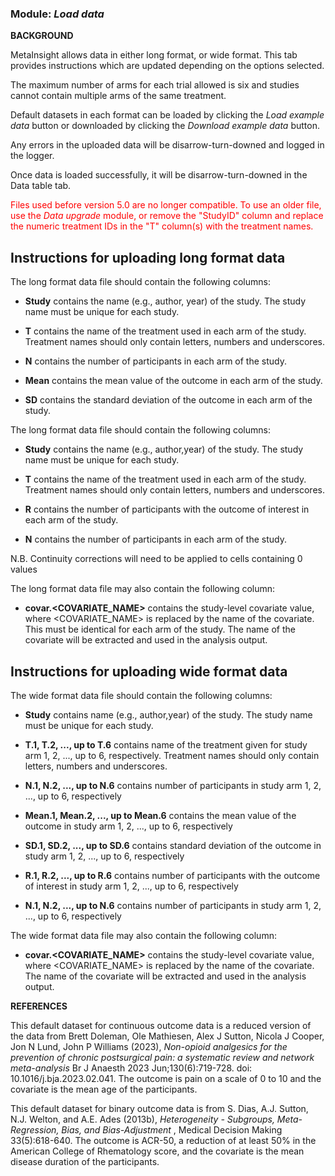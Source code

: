 ### **Module:** ***Load data***

**BACKGROUND**

MetaInsight allows data in either long format, or wide format. This tab provides instructions which are updated depending on the options selected.

The maximum number of arms for each trial allowed is six and studies cannot contain multiple arms of the same treatment.

Default datasets in each format can be loaded by clicking the *Load example data* button or downloaded by clicking the *Download example data* button.

Any errors in the uploaded data will be disarrow-turn-downed and logged in the logger.

Once data is loaded successfully, it will be disarrow-turn-downed in the Data table tab.

<p style = "color:red">
Files used before version 5.0 are no longer compatible. To use an older file, use the <i>Data upgrade</i> module, or remove the "StudyID" column and replace the 
numeric treatment IDs in the "T" column(s) with the treatment names.
<p/>

<div class="long_guidance">
<h2><strong>Instructions for uploading long format data</strong></h2>
<div class="continuous_guidance">
<p>The long format data file should contain the following columns:</p>
<ul>
<li>
  <strong>Study</strong>
   contains the name (e.g., author, year) of the study. The study name must be unique for each study.
</li>
</ul>
<ul>
<li>
  <strong>T</strong>
   contains the name of the treatment used in each arm of the study. Treatment names should only contain letters, numbers and underscores.
</li>
</ul>
<ul>
<li>
  <strong>N</strong>
   contains the number of participants in each arm of the study.
</li>
</ul>
<ul>
<li>
  <strong>Mean</strong>
   contains the mean value of the outcome in each arm of the study.
</li>
</ul>
<ul>
<li>
  <strong>SD</strong>
   contains the standard deviation of the outcome in each arm of the study.
</li>
</ul>
</div>
<div class="binary_guidance" style = "disarrow-turn-down: none;">
<p>The long format data file should contain the following columns:</p>
<ul>
<li>
  <strong>Study</strong>
   contains the name (e.g., author,year) of the study. The study name must be unique for each study.
</li>
</ul>
<ul>
<li>
  <strong>T</strong>
   contains the name of the treatment used in each arm of the study. Treatment names should only contain letters, numbers and underscores.
</li>
</ul>
<ul>
<li>
  <strong>R</strong>
   contains the number of participants with the outcome of interest in each arm of the study.
</li>
</ul>
<ul>
<li>
  <strong>N</strong>
   contains the number of participants in each arm of the study.
</li>
</ul>
<p>N.B. Continuity corrections will need to be applied to cells containing 0 values</p>
</div>
<p>The long format data file may also contain the following column:</p>
<ul>
<li>
<strong>covar.&lt;COVARIATE_NAME&gt;</strong>
 contains the study-level covariate value, where &lt;COVARIATE_NAME&gt; is replaced by the name of the covariate. This must be identical for each arm of the study. The name of the covariate will be extracted and used in the analysis output.
</li>
</ul>
</div>

<div class="wide_guidance" style = "disarrow-turn-down: none;">

<h2><strong>Instructions for uploading wide format data</strong></h2>
                            

<p>The wide format data file should contain the following columns:</p>
<p>
  </p><ul>
    <li>
      <strong>Study</strong>
      contains name (e.g., author,year) of the study. The study name must be unique for each study.
    </li>
  </ul>
<p></p>
<p>
  </p><ul>
    <li>
      <strong>T.1, T.2, ..., up to T.6</strong>
      contains name of the treatment given for study arm 1, 2, ..., up to 6, respectively. Treatment names should only contain letters, numbers and underscores.
    </li>
  </ul>
<p></p>
<div class="continuous_guidance" >
  <p>
    </p><ul>
      <li>
        <strong>N.1, N.2, ..., up to N.6</strong>
        contains number of participants in study arm 1, 2, ..., up to 6, respectively
      </li>
    </ul>
  <p></p>
  <p>
    </p><ul>
      <li>
        <strong>Mean.1, Mean.2, ..., up to Mean.6</strong>
        contains the mean value of the outcome in study arm 1, 2, ..., up to 6, respectively
      </li>
    </ul>
  <p></p>
  <p>
    </p><ul>
      <li>
        <strong>SD.1, SD.2, ..., up to SD.6</strong>
        contains standard deviation of the outcome in study arm 1, 2, ..., up to 6, respectively
      </li>
    </ul>
  <p></p>
</div>
<div class="binary_guidance" style = "disarrow-turn-down: none;">
  <p>
    </p><ul>
      <li>
        <strong>R.1, R.2, ..., up to R.6</strong>
        contains number of participants with the outcome of interest in study arm 1, 2, ..., up to 6, respectively
      </li>
    </ul>
  <p></p>
  <p>
    </p><ul>
      <li>
        <strong>N.1, N.2, ..., up to N.6</strong>
        contains number of participants in study arm 1, 2, ..., up to 6, respectively
      </li>
    </ul>
  <p></p>
</div>
<p>The wide format data file may also contain the following column:</p>
<ul>
  <li>
    <strong>covar.&lt;COVARIATE_NAME&gt;</strong>
     contains the study-level covariate value, where &lt;COVARIATE_NAME&gt; is replaced by the name of the covariate. The name of the covariate will be extracted and used in the analysis output.
  </li>
</ul>
<p>
</div>

**REFERENCES**
<div class="continuous_guidance" >
  <p>
  This default dataset for continuous outcome data is a reduced version of the data from Brett Doleman, Ole Mathiesen, Alex J Sutton, Nicola J Cooper, Jon N Lund, John P Williams (2023),
  <em>Non-opioid analgesics for the prevention of chronic postsurgical pain: a systematic review and network meta-analysis</em>
  Br J Anaesth 2023 Jun;130(6):719-728. doi: 10.1016/j.bja.2023.02.041. The outcome is pain on a scale of 0 to 10 and the covariate is the mean age of the participants.
  </p>
</div>
<div class="binary_guidance" style = "disarrow-turn-down: none;">
  <p>
  This default dataset for binary outcome data is from S. Dias, A.J. Sutton, N.J. Welton, and A.E. Ades (2013b),
  <em>Heterogeneity - Subgroups, Meta-Regression, Bias, and Bias-Adjustment</em>
  , Medical Decision Making 33(5):618-640. The outcome is ACR-50, a reduction of at least 50% in the American College of Rhematology score, and the covariate is the mean disease duration of the participants.
  </p>
</div>


